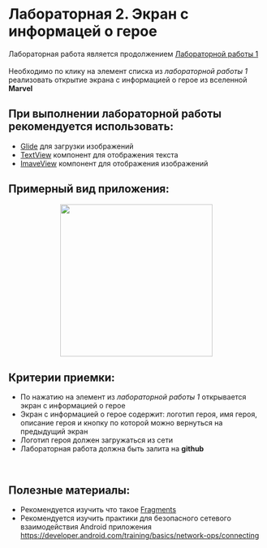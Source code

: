 # Лабораторная 2. Экран с информацей о герое

Лабораторная работа является продолжением [Лабораторной работы 1](./Lab01.md)
<br>
<br>
Необходимо по клику на элемент списка из _лабораторной работы 1_ реализовать открытие экрана с информацией о герое из вселенной **Marvel**

## При выполнении лабораторной работы рекомендуется использовать:
- [Glide](https://github.com/bumptech/glide) для загрузки изображений
- [TextView](https://developer.android.com/reference/android/widget/TextView) компонент для отображения текста 
- [ImaveView](https://developer.android.com/reference/android/widget/ImageView) компонент для отображения изображений

## Примерный вид приложения:

<p align="center">
  <img src="../Images/marvel_hero.gif" width=300></img>
</p>

## Критерии приемки:
- По нажатию на элемент из _лабораторной работы 1_ открывается экран с информацией о герое
- Экран с информацией о герое содержит: логотип героя, имя героя, описание героя и кнопку по которой можно вернуться на предыдущий экран
- Логотип героя должен загружаться из сети
- Лабораторная работа должна быть залита на **github**

<br>

## Полезные материалы:

- Рекомендуется изучить что такое [Fragments](https://developer.android.com/guide/fragments)
- Рекомендуется изучить практики для безопасного сетевого взаимодействия Android приложения https://developer.android.com/training/basics/network-ops/connecting


